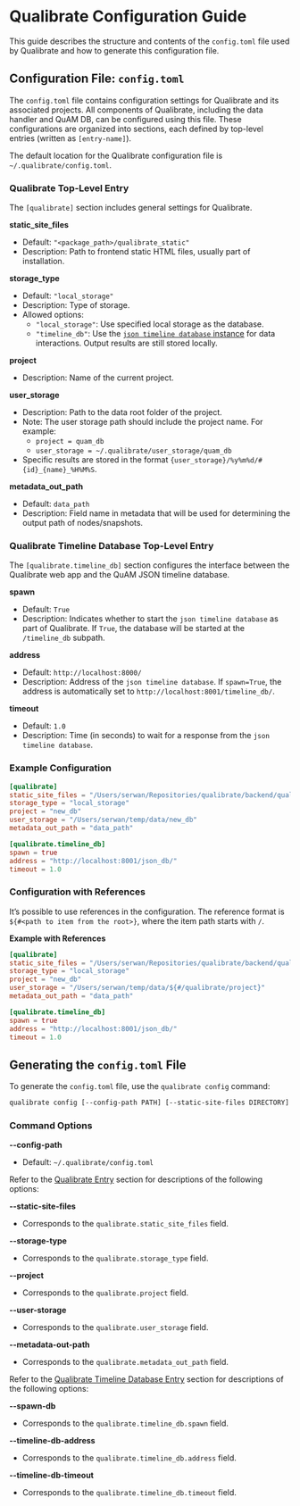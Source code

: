 # Qualibrate Configuration Guide

This guide describes the structure and contents of the `config.toml` file used by Qualibrate and how to generate this configuration file.

## Configuration File: `config.toml`

The `config.toml` file contains configuration settings for Qualibrate and its associated projects. All components of Qualibrate, including the data handler and QuAM DB, can be configured using this file. These configurations are organized into sections, each defined by top-level entries (written as `[entry-name]`).

The default location for the Qualibrate configuration file is `~/.qualibrate/config.toml`.

### Qualibrate Top-Level Entry

The `[qualibrate]` section includes general settings for Qualibrate.

**static_site_files**

- Default: `"<package_path>/qualibrate_static"`
- Description: Path to frontend static HTML files, usually part of installation.

**storage_type**

- Default: `"local_storage"`
- Description: Type of storage.
- Allowed options:
  - `"local_storage"`: Use specified local storage as the database.
  - `"timeline_db"`: Use the [`json timeline database` instance](https://github.com/qua-platform/json-timeline-database) for data interactions. Output results are still stored locally.

**project**

- Description: Name of the current project.

**user_storage**

- Description: Path to the data root folder of the project.
- Note: The user storage path should include the project name. For example:
  - `project = quam_db`
  - `user_storage = ~/.qualibrate/user_storage/quam_db`
- Specific results are stored in the format `{user_storage}/%y%m%d/#{id}_{name}_%H%M%S`.

**metadata_out_path**

- Default: `data_path`
- Description: Field name in metadata that will be used for determining the output path of nodes/snapshots.

### Qualibrate Timeline Database Top-Level Entry

The `[qualibrate.timeline_db]` section configures the interface between the Qualibrate web app and the QuAM JSON timeline database.

**spawn**

- Default: `True`
- Description: Indicates whether to start the `json timeline database` as part of Qualibrate. If `True`, the database will be started at the `/timeline_db` subpath.

**address**

- Default: `http://localhost:8000/`
- Description: Address of the `json timeline database`. If `spawn=True`, the address is automatically set to `http://localhost:8001/timeline_db/`.

**timeout**

- Default: `1.0`
- Description: Time (in seconds) to wait for a response from the `json timeline database`.

### Example Configuration

```toml
[qualibrate]
static_site_files = "/Users/serwan/Repositories/qualibrate/backend/qualibrate_static"
storage_type = "local_storage"
project = "new_db"
user_storage = "/Users/serwan/temp/data/new_db"
metadata_out_path = "data_path"

[qualibrate.timeline_db]
spawn = true
address = "http://localhost:8001/json_db/"
timeout = 1.0
```

### Configuration with References

It’s possible to use references in the configuration. The reference format is `${#<path to item from the root>}`, where the item path starts with `/`.

**Example with References**

```toml
[qualibrate]
static_site_files = "/Users/serwan/Repositories/qualibrate/backend/qualibrate_static"
storage_type = "local_storage"
project = "new_db"
user_storage = "/Users/serwan/temp/data/${#/qualibrate/project}"
metadata_out_path = "data_path"

[qualibrate.timeline_db]
spawn = true
address = "http://localhost:8001/json_db/"
timeout = 1.0
```

## Generating the `config.toml` File

To generate the `config.toml` file, use the `qualibrate config` command:

```sh
qualibrate config [--config-path PATH] [--static-site-files DIRECTORY] [--storage-type 'local_storage'|'timeline_db'] [--project TEXT] [--user-storage PATH] [--metadata-out-path TEXT] [--spawn-db BOOLEAN] [--timeline-db-address TEXT] [--timeline-db-timeout FLOAT]
```

### Command Options

**--config-path**

- Default: `~/.qualibrate/config.toml`

Refer to the [Qualibrate Entry](#qualibrate-entry) section for descriptions of the following options:

**--static-site-files**

- Corresponds to the `qualibrate.static_site_files` field.

**--storage-type**

- Corresponds to the `qualibrate.storage_type` field.

**--project**

- Corresponds to the `qualibrate.project` field.

**--user-storage**

- Corresponds to the `qualibrate.user_storage` field.

**--metadata-out-path**

- Corresponds to the `qualibrate.metadata_out_path` field.

Refer to the [Qualibrate Timeline Database Entry](#qualibrate-timeline-database-entry) section for descriptions of the following options:

**--spawn-db**

- Corresponds to the `qualibrate.timeline_db.spawn` field.

**--timeline-db-address**

- Corresponds to the `qualibrate.timeline_db.address` field.

**--timeline-db-timeout**

- Corresponds to the `qualibrate.timeline_db.timeout` field.
